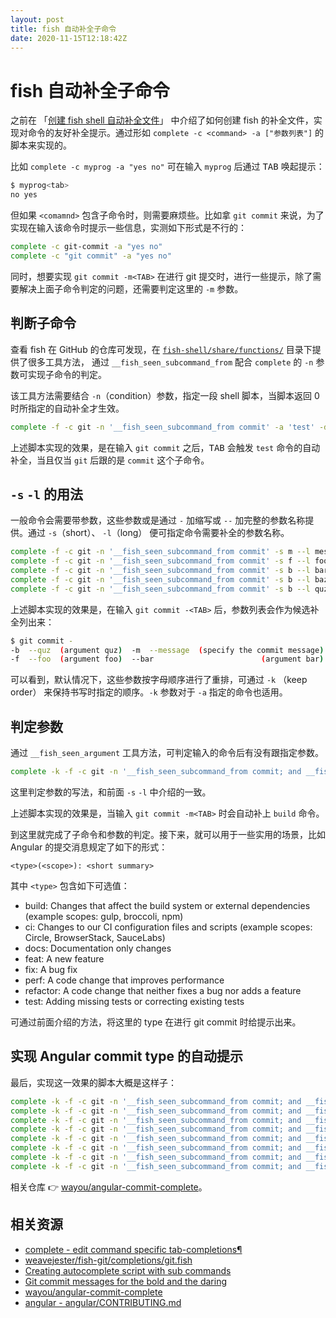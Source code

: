 ```yaml
---
layout: post
title: fish 自动补全子命令
date: 2020-11-15T12:18:42Z
---
```

# fish 自动补全子命令

之前在 「[创建 fish shell 自动补全文件](https://github.com/wayou/wayou.github.io/issues/190)」 中介绍了如何创建 fish 的补全文件，实现对命令的友好补全提示。通过形如 `complete -c <command> -a ["参数列表"]` 的脚本来实现的。

比如 `complete -c myprog -a "yes no"` 可在输入 `myprog` 后通过 <kbd>TAB</kbd> 唤起提示：

```sh
$ myprog<tab>
no yes
```

但如果 `<comamnd>` 包含子命令时，则需要麻烦些。比如拿 `git commit` 来说，为了实现在输入该命令时提示一些信息，实测如下形式是不行的：

```sh
complete -c git-commit -a "yes no"
complete -c "git commit" -a "yes no"
```

同时，想要实现 `git commit -m<TAB>` 在进行 git 提交时，进行一些提示，除了需要解决上面子命令判定的问题，还需要判定这里的 `-m` 参数。

## 判断子命令

查看 fish 在 GitHub 的仓库可发现，在 [`fish-shell/share/functions/`](https://github.com/fish-shell/fish-shell/tree/master/share/functions) 目录下提供了很多工具方法， 通过 `__fish_seen_subcommand_from` 配合 `complete` 的 `-n` 参数可实现子命令的判定。

该工具方法需要结合 `-n`（condition）参数，指定一段 shell 脚本，当脚本返回 0 时所指定的自动补全才生效。

```sh
complete -f -c git -n '__fish_seen_subcommand_from commit' -a 'test' -d "the test command will appear after commit"
```

上述脚本实现的效果，是在输入 `git commit` 之后，<kbd>TAB</kbd> 会触发 `test` 命令的自动补全，当且仅当 `git` 后跟的是 `commit` 这个子命令。

## `-s` `-l` 的用法

一般命令会需要带参数，这些参数或是通过 `-` 加缩写或 `--` 加完整的参数名称提供。通过 `-s`（short）、 `-l`（long） 便可指定命令需要补全的参数名称。

```sh
complete -f -c git -n '__fish_seen_subcommand_from commit' -s m --l message -d "specify the commit message"
complete -f -c git -n '__fish_seen_subcommand_from commit' -s f --l foo -d "argument foo"
complete -f -c git -n '__fish_seen_subcommand_from commit' -s b --l bar -d "argument bar"
complete -f -c git -n '__fish_seen_subcommand_from commit' -s b --l baz -d "argument baz"
complete -f -c git -n '__fish_seen_subcommand_from commit' -s b --l quz -d "argument quz"
```

上述脚本实现的效果是，在输入 `git commit -<TAB>` 后，参数列表会作为候选补全列出来：

```sh
$ git commit -
-b  --quz  (argument quz)  -m  --message  (specify the commit message)  --baz  (argument baz)
-f  --foo  (argument foo)  --bar                        (argument bar)
```

可以看到，默认情况下，这些参数按字母顺序进行了重排，可通过 `-k` （keep order） 来保持书写时指定的顺序。`-k` 参数对于 `-a` 指定的命令也适用。

## 判定参数

通过 `__fish_seen_argument` 工具方法，可判定输入的命令后有没有跟指定参数。

```sh
complete -k -f -c git -n '__fish_seen_subcommand_from commit; and __fish_seen_argument -s m -l message' -a 'build' -d "Changes that affect the build system or \r\ntexternal dependencies (example scopes: gulp, broccoli, npm)"
```

这里判定参数的写法，和前面 `-s` `-l` 中介绍的一致。

上述脚本实现的效果是，当输入 `git commit -m<TAB>` 时会自动补上 `build` 命令。

到这里就完成了子命令和参数的判定。接下来，就可以用于一些实用的场景，比如 Angular 的提交消息规定了如下的形式：

```
<type>(<scope>): <short summary>
```

其中 `<type>` 包含如下可选值：

- build: Changes that affect the build system or external dependencies (example scopes: gulp, broccoli, npm)
- ci: Changes to our CI configuration files and scripts (example scopes: Circle, BrowserStack, SauceLabs)
- docs: Documentation only changes
- feat: A new feature
- fix: A bug fix
- perf: A code change that improves performance
- refactor: A code change that neither fixes a bug nor adds a feature
- test: Adding missing tests or correcting existing tests

可通过前面介绍的方法，将这里的 type 在进行 git commit 时给提示出来。

## 实现 Angular commit type 的自动提示

最后，实现这一效果的脚本大概是这样子：

```sh
complete -k -f -c git -n '__fish_seen_subcommand_from commit; and __fish_seen_argument -s m -l message' -a 'build' -d "Changes that affect the build system or \r\ntexternal dependencies (example scopes: gulp, broccoli, npm)"
complete -k -f -c git -n '__fish_seen_subcommand_from commit; and __fish_seen_argument -s m -l message' -a 'ci' -d "Changes to our CI configuration files and scripts (example scopes: Circle, BrowserStack, SauceLabs)"
complete -k -f -c git -n '__fish_seen_subcommand_from commit; and __fish_seen_argument -s m -l message' -a 'docs' -d "Documentation only changes"
complete -k -f -c git -n '__fish_seen_subcommand_from commit; and __fish_seen_argument -s m -l message' -a 'feat' -d "A new feature"
complete -k -f -c git -n '__fish_seen_subcommand_from commit; and __fish_seen_argument -s m -l message' -a 'fix' -d "A bug fix"
complete -k -f -c git -n '__fish_seen_subcommand_from commit; and __fish_seen_argument -s m -l message' -a 'perf' -d "A code change that improves performance"
complete -k -f -c git -n '__fish_seen_subcommand_from commit; and __fish_seen_argument -s m -l message' -a 'refactor' -d "A code change that neither fixes a bug nor adds a feature"
complete -k -f -c git -n '__fish_seen_subcommand_from commit; and __fish_seen_argument -s m -l message' -a 'test' -d "Adding missing tests or correcting existing tests"
```

相关仓库 👉 [wayou/angular-commit-complete](https://github.com/wayou/angular-commit-complete)。

## 相关资源

- [complete - edit command specific tab-completions¶](https://fishshell.com/docs/current/cmds/complete.html)
- [weavejester/fish-git/completions/git.fish](https://github.com/weavejester/fish-git/blob/master/completions/git.fish)
- [Creating autocomplete script with sub commands](https://stackoverflow.com/a/16673041/1553656)
- [Git commit messages for the bold and the daring](https://backlog.com/blog/git-commit-messages-bold-daring/)
- [wayou/angular-commit-complete](https://github.com/wayou/angular-commit-complete)
- [angular - angular/CONTRIBUTING.md](https://github.com/angular/angular/blob/master/CONTRIBUTING.md#type)

